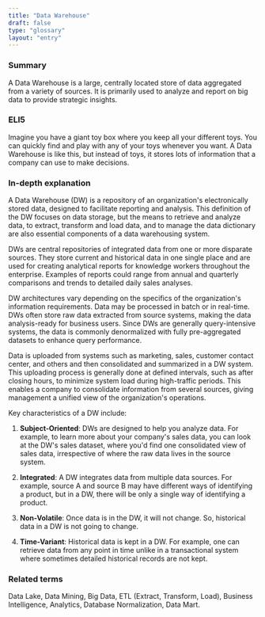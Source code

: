 ```yaml
---
title: "Data Warehouse"
draft: false
type: "glossary"
layout: "entry"
---
```


### Summary
A Data Warehouse is a large, centrally located store of data aggregated from a variety of sources. It is primarily used to analyze and report on big data to provide strategic insights.

### ELI5
Imagine you have a giant toy box where you keep all your different toys. You can quickly find and play with any of your toys whenever you want. A Data Warehouse is like this, but instead of toys, it stores lots of information that a company can use to make decisions.

### In-depth explanation
A Data Warehouse (DW) is a repository of an organization's electronically stored data, designed to facilitate reporting and analysis. This definition of the DW focuses on data storage, but the means to retrieve and analyze data, to extract, transform and load data, and to manage the data dictionary are also essential components of a data warehousing system. 

DWs are central repositories of integrated data from one or more disparate sources. They store current and historical data in one single place and are used for creating analytical reports for knowledge workers throughout the enterprise. Examples of reports could range from annual and quarterly comparisons and trends to detailed daily sales analyses.

DW architectures vary depending on the specifics of the organization's information requirements. Data may be processed in batch or in real-time. DWs often store raw data extracted from source systems, making the data analysis-ready for business users. Since DWs are generally query-intensive systems, the data is commonly denormalized with fully pre-aggregated datasets to enhance query performance.

Data is uploaded from systems such as marketing, sales, customer contact center, and others and then consolidated and summarized in a DW system. This uploading process is generally done at defined intervals, such as after closing hours, to minimize system load during high-traffic periods. This enables a company to consolidate information from several sources, giving management a unified view of the organization's operations.

Key characteristics of a DW include:

1. **Subject-Oriented**: DWs are designed to help you analyze data. For example, to learn more about your company's sales data, you can look at the DW's sales dataset, where you'd find one consolidated view of sales data, irrespective of where the raw data lives in the source system.

2. **Integrated**: A DW integrates data from multiple data sources. For example, source A and source B may have different ways of identifying a product, but in a DW, there will be only a single way of identifying a product.

3. **Non-Volatile**: Once data is in the DW, it will not change. So, historical data in a DW is not going to change.

4. **Time-Variant**: Historical data is kept in a DW. For example, one can retrieve data from any point in time unlike in a transactional system where sometimes detailed historical records are not kept.

### Related terms
Data Lake, Data Mining, Big Data, ETL (Extract, Transform, Load), Business Intelligence, Analytics, Database Normalization, Data Mart.
